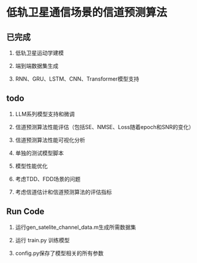 # 低轨卫星通信场景的信道预测算法

## 已完成

1. 低轨卫星运动学建模

2. 端到端数据集生成

3. RNN、GRU、LSTM、CNN、Transformer模型支持

## todo

1. LLM系列模型支持和微调

2. 信道预测算法性能评估（包括SE、NMSE、Loss随着epoch和SNR的变化）

3. 信道预测算法性能可视化分析

4. 单独的测试模型脚本

5. 模型性能优化

6. 考虑TDD、FDD场景的问题

7. 考虑信道估计和信道预测算法的评估指标

## Run Code

1. 运行gen_satelite_channel_data.m生成所需数据集

2. 运行 train.py 训练模型

3. config.py保存了模型相关的所有参数

